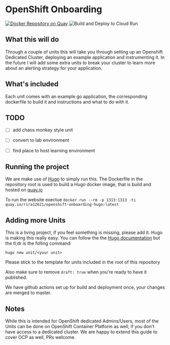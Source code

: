 # OpenShift Onboarding

[![Docker Repository on Quay](https://quay.io/repository/rira12621/openshift-onboarding-hugo/status "Docker Repository on Quay")](https://quay.io/repository/rira12621/openshift-onboarding-hugo)
![Build and Deploy to Cloud Run](https://github.com/RiRa12621/openshift-onboarding/workflows/Build%20and%20Deploy%20to%20Cloud%20Run/badge.svg)


## What this will do
Through a couple of units this will take you through setting up an Openshift Dedicated Cluster, deploying an example application and instrumenting it.
In the future I will add some extra units to break your cluster to learn more about an alerting strategy for your application.

## What's included
Each unit comes with an example go application, the corresponding dockerfile to build it and instructions and what to do with it.

## TODO
- [ ] add chaos monkey style unit
- [ ] convert to lab environment
- [ ] find place to host learning environment


## Running the project
We are make use of [Hugo](https://gohugo.io/) to simply run this.
The Dockerfile in the repository root is used to build a Hugo docker image, that is build and hosted on [quay.io](https://quay.io/rira12621/openshift-onboarding-hugo)

To run the website exectue `docker run --rm -p 1313:1313 -ti quay.io/rira12621/openshift-onboarding-hugo:latest`

## Adding more Units
This is a living project, if you feel something is missing, please add it.
Hugo is making this really easy.
You can follow the the [Hugo documentation](https://gohugo.io/getting-started/) but the tl;dr is the folling command:

```
hugo new unit/<your unit>
```
Please stick to the template for units included in the root of this repository

Also make sure to remove `draft: true` when you're ready to have it published.

We have github actions set up for build and deployment once, your changes are merged to master.


## Notes
While this is intended for OpenShift dedicated Admins/Users, most of the Units can be done on OpenShift Container Platform as well, if you don't have access to a dedicated cluster.
We are happy to extend this guide to cover OCP as well, PRs welcome.
